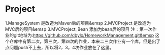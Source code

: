 # Project
1.ManageSystem 是改造为Maven后的项目&emsp
2.MVCProject 是改造为MVC后的项目&emsp
3.MVCProject_Bean 添加为bean后的项目
注：第一次作业的git地址为:https://github.com/dbylx/HomeworkManagement.git&emsp
这个仓库中有第二次，第三次，第四次的作业，本来二三次作业有一个库，但是出了点问题push不上去，所以将2，3，4次作业放在了这里。
